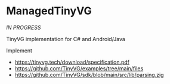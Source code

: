 # ManagedTinyVG

*IN PROGRESS*

TinyVG implementation for C# and Android/Java


Implement

- https://tinyvg.tech/download/specification.pdf
- https://github.com/TinyVG/examples/tree/main/files
- https://github.com/TinyVG/sdk/blob/main/src/lib/parsing.zig